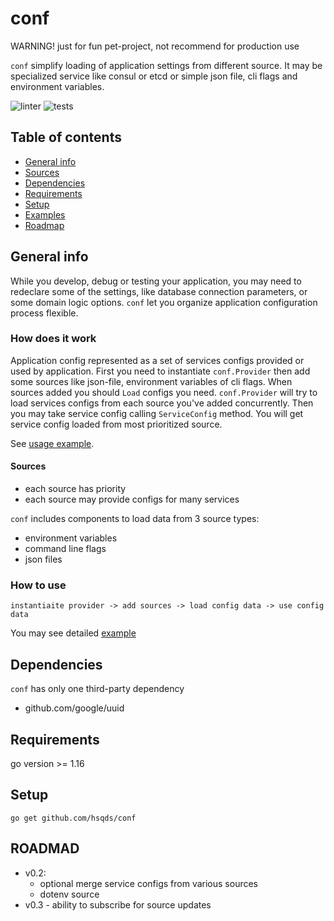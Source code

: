 # conf
WARNING! just for fun pet-project, not recommend for production use

`conf` simplify loading of application settings from different source. 
It may be specialized service like consul or etcd or simple json file, cli flags and environment variables.

![linter](https://github.com/hsqds/conf/actions/workflows/golangci.yml/badge.svg)
![tests](https://github.com/hsqds/conf/actions/workflows/testing.yml/badge.svg)

## Table of contents
 * [General info](#general-info)
 * [Sources](#sources)
 * [Dependencies](#dependencies)
 * [Requirements](#requirements)
 * [Setup](#setup)
 * [Examples](#examples)
 * [Roadmap](#roadmap)

## General info
While you develop, debug or testing your application, you may need to redeclare some of the settings, like database connection parameters, or some domain logic options. `conf` let you organize application configuration process flexible. 

### How does it work
Application config represented as a set of services configs provided or used by application. First you need
to instantiate `conf.Provider` then add some sources like json-file, environment variables of cli flags. 
When sources added you should `Load` configs you need. `conf.Provider` will try to load services configs
from each source you've added concurrently. Then you may take service config calling `ServiceConfig` method.
You will get service config loaded from most prioritized source.

See [usage example](./examples/alltogether/main.go).


#### Sources
 * each source has priority
 * each source may provide configs for many services

`conf` includes components to load data from 3 source types:
 * environment variables
 * command line flags
 * json files

### How to use 
`instantiaite provider -> add sources -> load config data -> use config data`

You may see detailed [example](./examples/alltogether/main.go)

## Dependencies
`conf` has only one third-party dependency
 * github.com/google/uuid

## Requirements
go version >= 1.16

## Setup
`go get github.com/hsqds/conf`

## ROADMAD
* v0.2:
  * optional merge service configs from various sources
  * dotenv source
* v0.3 - ability to subscribe for source updates